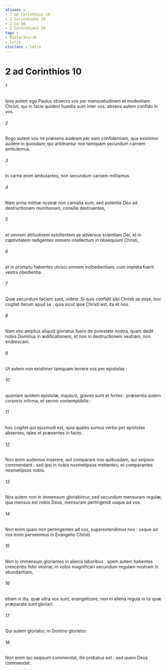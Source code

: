 ```yaml
---
aliases : 
- 2 ad Corinthios 10
- 2 Corinthiens 10
- 2 Co 10
- 2 Corinthians 10
tags : 
- Bible/2Co/10
- latin
cssclass : latin
---
```


# 2 ad Corinthios 10

###### 1
Ipse autem ego Paulus obsecro vos per mansuetudinem et modestiam Christi, qui in facie quidem humilis sum inter vos, absens autem confido in vos.
###### 2
Rogo autem vos ne præsens audeam per eam confidentiam, qua existimor audere in quosdam, qui arbitrantur nos tamquam secundum carnem ambulemus.
###### 3
In carne enim ambulantes, non secundum carnem militamus.
###### 4
Nam arma militiæ nostræ non carnalia sunt, sed potentia Deo ad destructionem munitionum, consilia destruentes,
###### 5
et omnem altitudinem extollentem se adversus scientiam Dei, et in captivitatem redigentes omnem intellectum in obsequium Christi,
###### 6
et in promptu habentes ulcisci omnem inobedientiam, cum impleta fuerit vestra obedientia.
###### 7
Quæ secundum faciem sunt, videte. Si quis confidit sibi Christi se esse, hoc cogitet iterum apud se : quia sicut ipse Christi est, ita et nos.
###### 8
Nam etsi amplius aliquid gloriatus fuero de potestate nostra, quam dedit nobis Dominus in ædificationem, et non in destructionem vestram, non erubescam.
###### 9
Ut autem non existimer tamquam terrere vos per epistolas :
###### 10
quoniam quidem epistolæ, inquiunt, graves sunt et fortes : præsentia autem corporis infirma, et sermo contemptibilis :
###### 11
hoc cogitet qui ejusmodi est, quia quales sumus verbo per epistolas absentes, tales et præsentes in facto.
###### 12
Non enim audemus inserere, aut comparare nos quibusdam, qui seipsos commendant : sed ipsi in nobis nosmetipsos metientes, et comparantes nosmetipsos nobis.
###### 13
Nos autem non in immensum gloriabimur, sed secundum mensuram regulæ, qua mensus est nobis Deus, mensuram pertingendi usque ad vos.
###### 14
Non enim quasi non pertingentes ad vos, superextendimus nos : usque ad vos enim pervenimus in Evangelio Christi.
###### 15
Non in immensum gloriantes in alienis laboribus : spem autem habentes crescentis fidei vestræ, in vobis magnificari secundum regulam nostram in abundantiam,
###### 16
etiam in illa, quæ ultra vos sunt, evangelizare, non in aliena regula in iis quæ præparata sunt gloriari.
###### 17
Qui autem gloriatur, in Domino glorietur.
###### 18
Non enim qui seipsum commendat, ille probatus est : sed quem Deus commendat.
